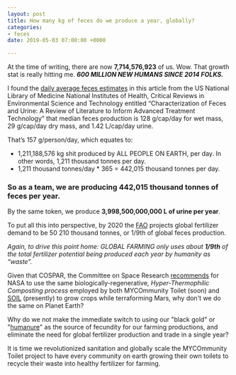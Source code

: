 ```yaml
---
layout: post
title: How many kg of feces do we produce a year, globally?
categories:
- feces
date: 2019-05-03 07:00:00 +0000

---
```

At the time of writing, there are now **7,714,576,923** of us. Wow. That growth stat is really hitting me. **_600 MILLION NEW HUMANS SINCE 2014 FOLKS._**

I found the [daily average feces estimates](https://www.ncbi.nlm.nih.gov/pubmed/26246784) in this article from the US National Library of Medicine National Institutes of Health, Critical Reviews in Environmental Science and Technology entitled “Characterization of Feces and Urine: A Review of Literature to Inform Advanced Treatment Technology” that median feces production is 128 g/cap/day for wet mass, 29 g/cap/day dry mass, and 1.42 L/cap/day urine.

That’s 157 g/person/day, which equates to:

* 1,211,188,576 kg shit produced by ALL PEOPLE ON EARTH, per day. In other words, 1,211 thousand tonnes per day.
* 1,211 thousand tonnes/day * 365 = 442,015 thousand tonnes per day.

### So as a team, we are producing 442,015 thousand tonnes of feces per year.

By the same token, we produce **3,998,500,000,000 L of urine per year**.

To put all this into perspective, by 2020 the [FAO]() projects global fertilizer demand to be 50 210 thousand tonnes, or 1/9th of global feces production.

_Again, to drive this point home: GLOBAL FARMING only uses about **1/9th** of the total fertilizer potential being produced each year by humanity as “waste”._

Given that COSPAR, the Committee on Space Research [recommends](http://adsabs.harvard.edu/abs/2006cosp...36..132K) for NASA to use the same biologically-regenerative, _Hyper-Thermophilic Composting process_ employed by both MYCOmmunity Toilet (soon) and [SOIL]() (presently) to grow crops while terraforming Mars, why don't we do the same on Planet Earth?

Why do we not make the immediate switch to using our "black gold" or "[humanure](https://humanurehandbook.com/)" as the source of fecundity for our farming productions, and eliminate the need for global fertilizer production and trade in a single year?

It is time we revolutionized sanitation and globally scale the MYCOmmunity Toilet project to have every community on earth growing their own toilets to recycle their waste into healthy fertilizer for farming.